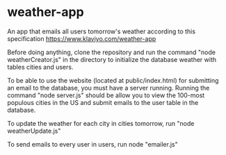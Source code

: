# weather-app
An app that emails all users tomorrow's weather according to this specification https://www.klaviyo.com/weather-app

Before doing anything, clone the repository and run the command "node weatherCreator.js" in the directory to initialize the database weather with tables cities and users. 

To be able to use the website (located at public/index.html) for submitting an email to the database, you must have a server running. Running the command "node server.js" should be allow you to view the 100-most populous cities in the US and submit emails to the user table in the database. 

To update the weather for each city in cities tomorrow, run "node weatherUpdate.js"

To send emails to every user in users, run node "emailer.js"
